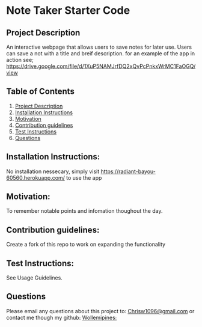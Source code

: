 # Note Taker Starter Code

## Project Description <a name="project-description"></a>
An interactive webpage that allows users to save notes for later use.
Users can save a not with a title and breif description.
for an example of the app in action see; https://drive.google.com/file/d/1XuP5NAMJrfDQ2xQvPcPnkxWrMC1FaOGQ/view

## Table of Contents
1. [Project Description](#project-description)
1. [Installation Instructions](#install)
1. [Motivation](#motivation)
1. [Contribution guidelines](#contribute)
1. [Test Instructions](#test)
1. [Questions](#questions)


## Installation Instructions: <a name="install"></a>
No installation nessecary, simply visit https://radiant-bayou-60560.herokuapp.com/ to use the app

## Motivation: <a name="motivation"></a>
To remember notable points and infomation thoughout the day.

## Contribution guidelines: <a name="contribute"></a>
Create a fork of this repo to work on expanding the functionality

## Test Instructions: <a name="test"></a>
See Usage Guidelines.

## Questions <a name="questions"></a>
Please email any questions about this project to: Chrisw1096@gmail.com
or contact me though my github: 
[Wollemipines:](https://github.com/Wollemipines)
